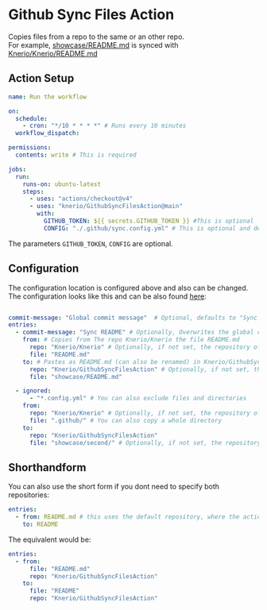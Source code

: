 # Github Sync Files Action

Copies files from a repo to the same or an other repo. <br/>
For example, [showcase/README.md](./showcase/README.md) is synced with [Knerio/Knerio/README.md](https://github.com/Knerio/Knerio/blob/main/README.md)


## Action Setup

```yaml
name: Run the workflow

on:
  schedule:
    - cron: "*/10 * * * *" # Runs every 10 minutes
  workflow_dispatch:

permissions:
  contents: write # This is required

jobs:
  run:
    runs-on: ubuntu-latest
    steps:
      - uses: "actions/checkout@v4"
      - uses: "knerio/GithubSyncFilesAction@main"
        with:
          GITHUB_TOKEN: ${{ secrets.GITHUB_TOKEN }} #This is optional
          CONFIG: "./.github/sync.config.yml" # This is optional and defaults to "./.github/sync.config.yml"
```

The parameters `GITHUB_TOKEN`, `CONFIG` are optional.

## Configuration

The configuration location is configured above and also can be changed.
The configuration looks like this and can be also found [here](./example.config.yml):

```yaml

commit-message: "Global commit message"  # Optional, defaults to "Sync GitHub files"
entries:
  - commit-message: "Sync README" # Optionally, Overwrites the global commit message
    from: # Copies from The repo Knerio/Knerio the file README.md
      repo: "Knerio/Knerio" # Optionally, if not set, the repository of the action is getting selected
      file: "README.md"
    to: # Pastes as README.md (can also be renamed) in Knerio/GithubSyncFilesAction
      repo: "Knerio/GithubSyncFilesAction" # Optionally, if not set, the repository of the action is getting selected
      file: "showcase/README.md"

  - ignored:
      - "*.config.yml" # You can also exclude files and directories
    from:
      repo: "Knerio/Knerio" # Optionally, if not set, the repository of the action is getting selected
      file: ".github/" # You can also copy a whole directory
    to:
      repo: "Knerio/GithubSyncFilesAction"
      file: "showcase/second/" # Optionally, if not set, the repository of the action is getting selected

```

## Shorthandform

You can also use the short form if you dont need to specify both repositories:

```yaml
entries:
  - from: README.md # this uses the default repository, where the action is getting executed
    to: README
```
The equivalent would be: 
````yaml
entries:
  - from: 
      file: "README.md"
      repo: "Knerio/GithubSyncFilesAction"
    to: 
      file: "README"
      repo: "Knerio/GithubSyncFilesAction"
````

